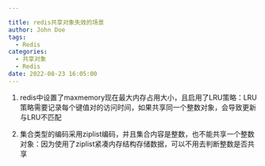 ```yaml
---

title: redis共享对象失效的场景
author: John Doe
tags:
  - Redis
categories:
  - 共享对象
  - Redis
date: 2022-08-23 16:05:00
---
```


1. redis中设置了maxmemory现在最大内存占用大小，且启用了LRU策略：LRU策略需要记录每个键值对的访问时间，如果共享同一个整数对象，会导致更新与LRU不匹配

2. 集合类型的编码采用ziplist编码，并且集合内容是整数，也不能共享一个整数对象：因为使用了ziplist紧凑内存结构存储数据，可以不用去判断整数是否共享